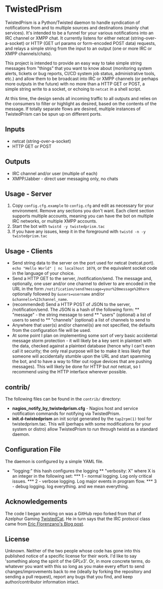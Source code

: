 TwistedPrism
============

TwistedPrism is a Python/Twisted daemon to handle syndication of notifications
from and to multiple sources and destinations (mainly chat services). It's
intended to be a funnel for your various notifications into an IRC channel or
XMPP chat. It currently listens for either netcat (string-over-a-socket) or
HTTP (GET url params or form-encoded POST data) requests, and relays a simple
string from the input to an output (one or more IRC or XMPP channels/chats). 

This project is intended to provide an easy way to take simple string messages
from "things" that you want to know about (monitoring system alerts, tickets
or bug reports, CI/CD system job status, administrative tools, etc.) and allow
them to be broadcast into IRC or XMPP channels (or perhaps more outputs in the
future) with no more than a HTTP GET or POST, a simple string write to a
socket, or echoing to `netcat` in a shell script. 

At this time, the design sends all incoming traffic to all outputs and relies
on the consumers to filter or highlight as desired, based on the contents of
the message. If totally separate flows are desired, multiple instances of
TwistedPrism can be spun up on different ports.

Inputs
------
* netcat (string-over-a-socket)
* HTTP GET or POST

Outputs
-------
* IRC channel and/or user (multiple of each)
* XMPP/Jabber - direct user messaging only, no chats

Usage - Server
--------------

1. Copy `config.cfg.example` to `config.cfg` and edit as necessary for your
environment. Remove any sections you don't want. Each client section
supports multiple accounts, meaning you can have the bot on multiple IRC
networks, or multiple XMPP accounts.
2. Start the bot with `twistd -y twistedprism.tac`
3. If you have any issues, keep it in the foreground with `twistd -n -y twistedprism.tac`

Usage - Clients
---------------
* Send string data to the server on the port used for netcat
(netcat.port). `echo "Hello World" | nc localhost 1079`, or the equivalent
socket code in the language of your choice.
* Send a HTTP GET to the server, /notification/send. The message and,
optionally, one user and/or one channel to deliver to are encoded in the URL
in the form `/notification/send?message=your%20message%20here` optionally
followed by `&users=username` and/or `&channels=%23channel_name`.
* (recommended) Send a HTTP POST of JSON to the server,
/notification/send. The JSON is a hash of the following form:
** "message" - the string message to send
** "users" (optional) a list of users to send to
** "channels" (optional) a list of channels to send to
* Anywhere that user(s) and/or channel(s) are not specified, the defaults from
the configuration file will be used.
* At some point I plan on implementing some sort of very basic accidental
message storm protection - it will likely be a key sent in plaintext with the
data, checked against a plaintext database (hence why I can't even call it
security; the only real purpose will be to make it less likely that someone
will accidentally stumble upon the URL and start spamming the bot, and to have
a way to filter out rogue devices that are pushing messages). This will likely
be done for HTTP but *not* netcat, so I recommend using the HTTP interface
wherever possible.

contrib/
--------
The following files can be found in the `contrib/` directory:
* **nagios_notify_by_twistedprism.cfg** - Nagios host and service notification
commands for notifying via TwistedPrism. 
* **init.d-twistedprism** an init script generated by the `tap2rpm(1)` tool
for twistedprism.tac. This will (perhaps with some modifications for your
system or distro) allow TwistedPrism to run through twistd as a standard
daemon.

Configuration File
------------------
The daemon is configured by a simple YAML file. 

* "logging:" this hash configures the logging
** "verbosity: X" where X is an integer in the following set:
*** 1 - normal logging. Log only critical issues.
*** 2 - verbose logging. Log major events in program flow.
*** 3 - debug logging. log everything. and we mean everything.

Acknowledgements
----------------

The code I began working on was a GitHub repo forked from that of Azelphur
Gaming [TwistedCat](https://github.com/Azelphur/TwistedCat). He in turn says
that the IRC protocol class came from [Eric Florenzano's Blog
post](http://eflorenzano.com/blog/2008/11/16/writing-markov-chain-irc-bot-twisted-and-python/).

License
-------
Unknown. Neither of the two people whose code has gone into this published
notice of a specific license for their work. I'd like to say 'something along
the spirit of the GPLv3'. Or, in more concrete terms, do whatever you want
with this so long as you make every effort to send changes/improvements back
to me (ideally by forking the repository and sending a pull request), 
report any bugs that you find, and keep author/contributor information intact.
